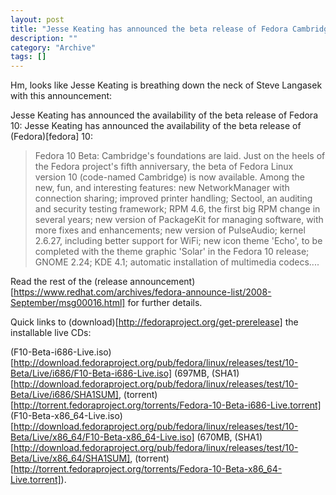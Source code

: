 ```yaml
--- 
layout: post 
title: "Jesse Keating has announced the beta release of Fedora Cambridge"
description: ""
category: "Archive"
tags: []
---  
```

Hm, looks like Jesse Keating is breathing down the neck of Steve Langasek with this announcement:

Jesse Keating has announced the availability of the beta release of Fedora 10: Jesse Keating has announced the availability of the beta release of (Fedora)[fedora] 10: 

> Fedora 10 Beta: Cambridge's foundations are laid. Just on the heels of the Fedora project's fifth anniversary, the beta of Fedora Linux version 10 (code-named Cambridge) is now available. Among the new, fun, and interesting features: new NetworkManager with connection sharing; improved printer handling; Sectool, an auditing and security testing framework; RPM 4.6, the first big RPM change in several years; new version of PackageKit for managing software, with more fixes and enhancements; new version of PulseAudio; kernel 2.6.27, including better support for WiFi; new icon theme 'Echo', to be completed with the theme graphic 'Solar' in the Fedora 10 release; GNOME 2.24; KDE 4.1; automatic installation of multimedia codecs....

Read the rest of the (release announcement)[https://www.redhat.com/archives/fedora-announce-list/2008-September/msg00016.html] for further details. 

Quick links to (download)[http://fedoraproject.org/get-prerelease] the installable live CDs: 

(F10-Beta-i686-Live.iso)[http://download.fedoraproject.org/pub/fedora/linux/releases/test/10-Beta/Live/i686/F10-Beta-i686-Live.iso] (697MB, (SHA1)[http://download.fedoraproject.org/pub/fedora/linux/releases/test/10-Beta/Live/i686/SHA1SUM], (torrent)[http://torrent.fedoraproject.org/torrents/Fedora-10-Beta-i686-Live.torrent] (F10-Beta-x86_64-Live.iso)[http://download.fedoraproject.org/pub/fedora/linux/releases/test/10-Beta/Live/x86_64/F10-Beta-x86_64-Live.iso] (670MB, (SHA1)[http://download.fedoraproject.org/pub/fedora/linux/releases/test/10-Beta/Live/x86_64/SHA1SUM], (torrent)[http://torrent.fedoraproject.org/torrents/Fedora-10-Beta-x86_64-Live.torrent]).